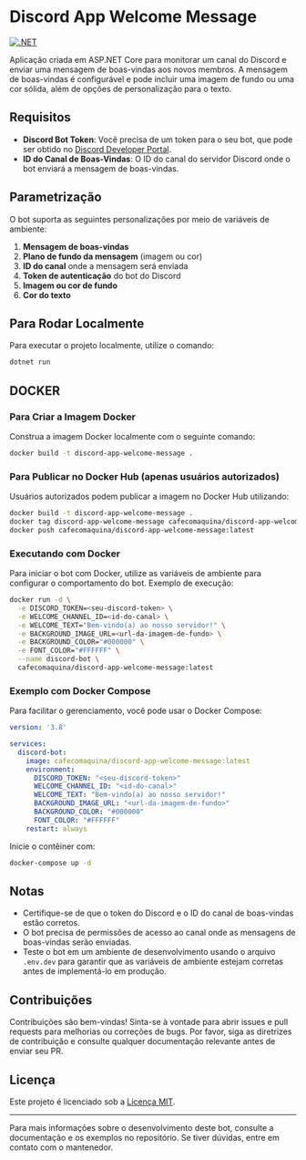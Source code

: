 
# Discord App Welcome Message

[![.NET](https://github.com/CafeCOMaquina/discord-app-welcome-message/actions/workflows/dotnet.yml/badge.svg)](https://github.com/CafeCOMaquina/discord-app-welcome-message/actions/workflows/dotnet.yml)

Aplicação criada em ASP.NET Core para monitorar um canal do Discord e enviar uma mensagem de boas-vindas aos novos membros. A mensagem de boas-vindas é configurável e pode incluir uma imagem de fundo ou uma cor sólida, além de opções de personalização para o texto.

## Requisitos

- **Discord Bot Token**: Você precisa de um token para o seu bot, que pode ser obtido no [Discord Developer Portal](https://discord.com/developers/applications).
- **ID do Canal de Boas-Vindas**: O ID do canal do servidor Discord onde o bot enviará a mensagem de boas-vindas.

## Parametrização

O bot suporta as seguintes personalizações por meio de variáveis de ambiente:

1. **Mensagem de boas-vindas**
2. **Plano de fundo da mensagem** (imagem ou cor)
3. **ID do canal** onde a mensagem será enviada
4. **Token de autenticação** do bot do Discord
5. **Imagem ou cor de fundo**
6. **Cor do texto**

## Para Rodar Localmente

Para executar o projeto localmente, utilize o comando:

```bash
dotnet run
```

## DOCKER

### Para Criar a Imagem Docker

Construa a imagem Docker localmente com o seguinte comando:

```bash
docker build -t discord-app-welcome-message .
```

### Para Publicar no Docker Hub (apenas usuários autorizados)

Usuários autorizados podem publicar a imagem no Docker Hub utilizando:

```bash
docker build -t discord-app-welcome-message . 
docker tag discord-app-welcome-message cafecomaquina/discord-app-welcome-message:latest
docker push cafecomaquina/discord-app-welcome-message:latest
```

### Executando com Docker

Para iniciar o bot com Docker, utilize as variáveis de ambiente para configurar o comportamento do bot. Exemplo de execução:

```bash
docker run -d \
  -e DISCORD_TOKEN=<seu-discord-token> \
  -e WELCOME_CHANNEL_ID=<id-do-canal> \
  -e WELCOME_TEXT="Bem-vindo(a) ao nosso servidor!" \
  -e BACKGROUND_IMAGE_URL=<url-da-imagem-de-fundo> \
  -e BACKGROUND_COLOR="#000000" \
  -e FONT_COLOR="#FFFFFF" \
  --name discord-bot \
  cafecomaquina/discord-app-welcome-message:latest
```

### Exemplo com Docker Compose

Para facilitar o gerenciamento, você pode usar o Docker Compose:

```yaml
version: '3.8'

services:
  discord-bot:
    image: cafecomaquina/discord-app-welcome-message:latest
    environment:
      DISCORD_TOKEN: "<seu-discord-token>"
      WELCOME_CHANNEL_ID: "<id-do-canal>"
      WELCOME_TEXT: "Bem-vindo(a) ao nosso servidor!"
      BACKGROUND_IMAGE_URL: "<url-da-imagem-de-fundo>"
      BACKGROUND_COLOR: "#000000"
      FONT_COLOR: "#FFFFFF"
    restart: always
```

Inicie o contêiner com:

```bash
docker-compose up -d
```

## Notas

- Certifique-se de que o token do Discord e o ID do canal de boas-vindas estão corretos.
- O bot precisa de permissões de acesso ao canal onde as mensagens de boas-vindas serão enviadas.
- Teste o bot em um ambiente de desenvolvimento usando o arquivo `.env.dev` para garantir que as variáveis de ambiente estejam corretas antes de implementá-lo em produção.

## Contribuições

Contribuições são bem-vindas! Sinta-se à vontade para abrir issues e pull requests para melhorias ou correções de bugs. Por favor, siga as diretrizes de contribuição e consulte qualquer documentação relevante antes de enviar seu PR.

## Licença

Este projeto é licenciado sob a [Licença MIT](LICENSE).

---

Para mais informações sobre o desenvolvimento deste bot, consulte a documentação e os exemplos no repositório. Se tiver dúvidas, entre em contato com o mantenedor.
